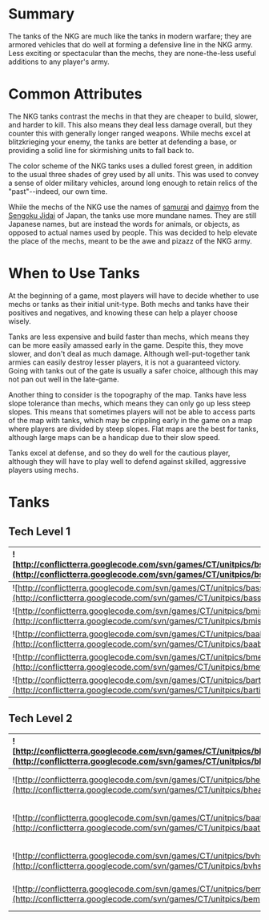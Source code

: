 # Summary #
The tanks of the NKG are much like the tanks in modern warfare; they are armored vehicles that do well at forming a defensive line in the NKG army.  Less exciting or spectacular than the mechs, they are none-the-less useful additions to any player's army.

# Common Attributes #
The NKG tanks contrast the mechs in that they are cheaper to build, slower, and harder to kill.  This also means they deal less damage overall, but they counter this with generally longer ranged weapons.  While mechs excel at blitzkrieging your enemy, the tanks are better at defending a base, or providing a solid line for skirmishing units to fall back to.

The color scheme of the NKG tanks uses a dulled forest green, in addition to the usual three shades of grey used by all units.  This was used to convey a sense of older military vehicles, around long enough to retain relics of the "past"--indeed, our own time.

While the mechs of the NKG use the names of [samurai](http://en.wikipedia.org/wiki/Samurai) and [daimyo](http://en.wikipedia.org/wiki/Daimyo) from the [Sengoku Jidai](http://en.wikipedia.org/wiki/Sengoku_period) of Japan, the tanks use more mundane names.  They are still Japanese names, but are instead the words for animals, or objects, as opposed to actual names used by people.  This was decided to help elevate the place of the mechs, meant to be the awe and pizazz of the NKG army.

# When to Use Tanks #
At the beginning of a game, most players will have to decide whether to use mechs or tanks as their initial unit-type.  Both mechs and tanks have their positives and negatives, and knowing these can help a player choose wisely.

Tanks are less expensive and build faster than mechs, which means they can be more easily amassed early in the game.  Despite this, they move slower, and don't deal as much damage.  Although well-put-together tank armies can easily destroy lesser players, it is not a guaranteed victory.  Going with tanks out of the gate is usually a safer choice, although this may not pan out well in the late-game.

Another thing to consider is the topography of the map.  Tanks have less slope tolerance than mechs, which means they can only go up less steep slopes.  This means that sometimes players will not be able to access parts of the map with tanks, which may be crippling early in the game on a map where players are divided by steep slopes.  Flat maps are the best for tanks, although large maps can be a handicap due to their slow speed.

Tanks excel at defense, and so they do well for the cautious player, although they will have to play well to defend against skilled, aggressive players using mechs.

# Tanks #

## Tech Level 1 ##

|![http://conflictterra.googlecode.com/svn/games/CT/unitpics/bscoutvehicle.png](http://conflictterra.googlecode.com/svn/games/CT/unitpics/bscoutvehicle.png)|[Shika Type Vehicle](http://code.google.com/p/conflictterra/wiki/NKGShikaTypeVehicle)|
|:----------------------------------------------------------------------------------------------------------------------------------------------------------|:------------------------------------------------------------------------------------|
|![http://conflictterra.googlecode.com/svn/games/CT/unitpics/bassaulttank.png](http://conflictterra.googlecode.com/svn/games/CT/unitpics/bassaulttank.png)|[Oukami Type Tank](http://code.google.com/p/conflictterra/wiki/NKGOukamiTypeTank)|
|![http://conflictterra.googlecode.com/svn/games/CT/unitpics/bmissiletank.png](http://conflictterra.googlecode.com/svn/games/CT/unitpics/bmissiletank.png)|[Kuma Type Tank](http://code.google.com/p/conflictterra/wiki/NKGKumaTypeTank)|
|![http://conflictterra.googlecode.com/svn/games/CT/unitpics/baabuggy.png](http://conflictterra.googlecode.com/svn/games/CT/unitpics/baabuggy.png)|[Yumi Type Jeep](http://code.google.com/p/conflictterra/wiki/NKGYumiTypeJeep)|
|![http://conflictterra.googlecode.com/svn/games/CT/unitpics/bmetaltruck.png](http://conflictterra.googlecode.com/svn/games/CT/unitpics/bmetaltruck.png)|[Resurrection Truck](http://code.google.com/p/conflictterra/wiki/NKGResurrectionTruck)|
|![http://conflictterra.googlecode.com/svn/games/CT/unitpics/bartillery.png](http://conflictterra.googlecode.com/svn/games/CT/unitpics/bartillery.png)|[Uma Type Hover Truck](http://code.google.com/p/conflictterra/wiki/NKGUmaTypeHoverTruck)|

## Tech Level 2 ##

|![http://conflictterra.googlecode.com/svn/games/CT/unitpics/bheavyassaulttank.png](http://conflictterra.googlecode.com/svn/games/CT/unitpics/bheavyassaulttank.png)|[Ogami Type Tank](http://code.google.com/p/conflictterra/wiki/NKGOgamiTypeTank)|
|:------------------------------------------------------------------------------------------------------------------------------------------------------------------|:------------------------------------------------------------------------------|
|![http://conflictterra.googlecode.com/svn/games/CT/unitpics/bheavymissiletank.png](http://conflictterra.googlecode.com/svn/games/CT/unitpics/bheavymissiletank.png)|[Okuma Type Tank](http://code.google.com/p/conflictterra/wiki/NKGOkumaTypeTank)|
|![http://conflictterra.googlecode.com/svn/games/CT/unitpics/baatruck.png](http://conflictterra.googlecode.com/svn/games/CT/unitpics/baatruck.png)|[Taka Type Armored Truck](http://code.google.com/p/conflictterra/wiki/NKGTakaTypeArmoredTruck)|
|![http://conflictterra.googlecode.com/svn/games/CT/unitpics/bvhsa.png](http://conflictterra.googlecode.com/svn/games/CT/unitpics/bvhsa.png)|[Sekai Type Tank](http://code.google.com/p/conflictterra/wiki/NKGSekaiTypeTank)|
|![http://conflictterra.googlecode.com/svn/games/CT/unitpics/bempcannon.png](http://conflictterra.googlecode.com/svn/games/CT/unitpics/bempcannon.png)|[Kizetsu Type Tank](http://code.google.com/p/conflictterra/wiki/NKGKizetsuTypeTank)|